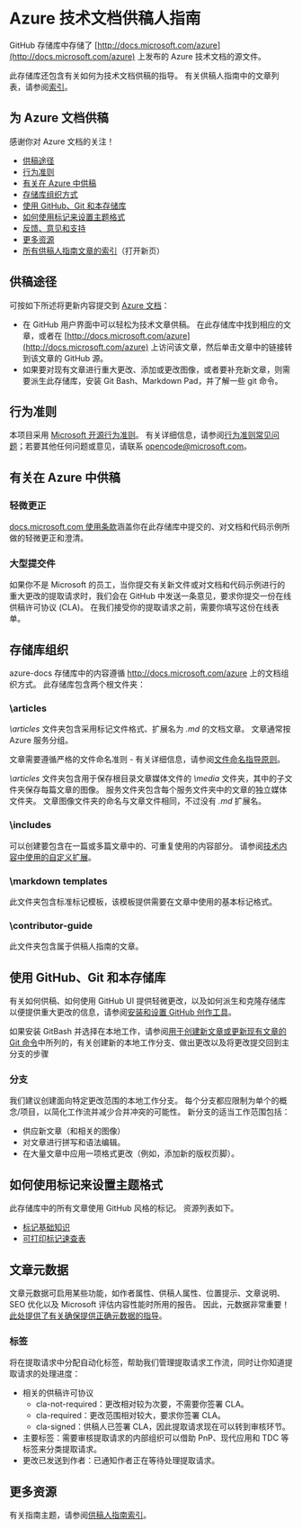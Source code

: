 # <a name="azure-technical-documentation-contributor-guide"></a>Azure 技术文档供稿人指南
GitHub 存储库中存储了 [http://docs.microsoft.com/azure](http://docs.microsoft.com/azure) 上发布的 Azure 技术文档的源文件。

此存储库还包含有关如何为技术文档供稿的指导。 有关供稿人指南中的文章列表，请参阅[索引](contributor-guide/contributor-guide-index.md)。

## <a name="contribute-to-azure-documentation"></a>为 Azure 文档供稿
感谢你对 Azure 文档的关注！

* [供稿途径](#ways-to-contribute)
* [行为准则](#code-of-conduct)
* [有关在 Azure 中供稿](#about-your-contributions-to-azure-content)
* [存储库组织方式](#repository-organization)
* [使用 GitHub、Git 和本存储库](#use-github-git-and-this-repository)
* [如何使用标记来设置主题格式](#how-to-use-markdown-to-format-your-topic)
* [反馈、意见和支持](./contributor-guide/feedback-and-comments.md)
* [更多资源](#more-resources)
* [所有供稿人指南文章的索引](contributor-guide/contributor-guide-index.md)（打开新页）

## <a name="ways-to-contribute"></a>供稿途径
可按如下所述将更新内容提交到 [Azure 文档](http://docs.microsoft.com/azure)：

* 在 GitHub 用户界面中可以轻松为技术文章供稿。 在此存储库中找到相应的文章，或者在 [http://docs.microsoft.com/azure](http://docs.microsoft.com/azure) 上访问该文章，然后单击文章中的链接转到该文章的 GitHub 源。
* 如果要对现有文章进行重大更改、添加或更改图像，或者要补充新文章，则需要派生此存储库，安装 Git Bash、Markdown Pad，并了解一些 git 命令。

## <a name="code-of-conduct"></a>行为准则
本项目采用 [Microsoft 开源行为准则](https://opensource.microsoft.com/codeofconduct/)。 有关详细信息，请参阅[行为准则常见问题](https://opensource.microsoft.com/codeofconduct/faq/)；若要其他任何问题或意见，请联系 [opencode@microsoft.com](mailto:opencode@microsoft.com)。

## <a name="about-your-contributions-to-azure-content"></a>有关在 Azure 中供稿
### <a name="minor-corrections"></a>轻微更正
[docs.microsoft.com 使用条款](/enterprise-mobility-security/termsofuse)涵盖你在此存储库中提交的、对文档和代码示例所做的轻微更正和澄清。

### <a name="larger-submissions"></a>大型提交件
如果你不是 Microsoft 的员工，当你提交有关新文件或对文档和代码示例进行的重大更改的提取请求时，我们会在 GitHub 中发送一条意见，要求你提交一份在线供稿许可协议 (CLA)。 在我们接受你的提取请求之前，需要你填写这份在线表单。

## <a name="repository-organization"></a>存储库组织
azure-docs 存储库中的内容遵循 http://docs.microsoft.com/azure 上的文档组织方式。 此存储库包含两个根文件夹：

### <a name="articles"></a>\articles
*\articles* 文件夹包含采用标记文件格式、扩展名为 *.md* 的文档文章。 文章通常按 Azure 服务分组。 

文章需要遵循严格的文件命名准则 - 有关详细信息，请参阅[文件命名指导原则](contributor-guide/file-names-and-locations.md)。

*\articles* 文件夹包含用于保存根目录文章媒体文件的 *\media* 文件夹，其中的子文件夹保存每篇文章的图像。  服务文件夹包含每个服务文件夹中的文章的独立媒体文件夹。 文章图像文件夹的命名与文章文件相同，不过没有 *.md* 扩展名。

### <a name="includes"></a>\includes
可以创建要包含在一篇或多篇文章中的、可重复使用的内容部分。 请参阅[技术内容中使用的自定义扩展](contributor-guide/custom-markdown-extensions.md)。

### <a name="markdown-templates"></a>\markdown templates
此文件夹包含标准标记模板，该模板提供需要在文章中使用的基本标记格式。

### <a name="contributor-guide"></a>\contributor-guide
此文件夹包含属于供稿人指南的文章。  

## <a name="use-github-git-and-this-repository"></a>使用 GitHub、Git 和本存储库
有关如何供稿、如何使用 GitHub UI 提供轻微更改，以及如何派生和克隆存储库以便提供重大更改的信息，请参阅[安装和设置 GitHub 创作工具](contributor-guide/tools-and-setup.md)。

如果安装 GitBash 并选择在本地工作，请参阅[用于创建新文章或更新现有文章的 Git 命令](contributor-guide/git-commands-for-master.md)中所列的，有关创建新的本地工作分支、做出更改以及将更改提交回到主分支的步骤

### <a name="branches"></a>分支
我们建议创建面向特定更改范围的本地工作分支。 每个分支都应限制为单个的概念/项目，以简化工作流并减少合并冲突的可能性。  新分支的适当工作范围包括：

* 供应新文章（和相关的图像）
* 对文章进行拼写和语法编辑。
* 在大量文章中应用一项格式更改（例如，添加新的版权页脚）。

## <a name="how-to-use-markdown-to-format-your-topic"></a>如何使用标记来设置主题格式
此存储库中的所有文章使用 GitHub 风格的标记。  资源列表如下。

* [标记基础知识](https://help.github.com/articles/markdown-basics/)
* [可打印标记速查表](./contributor-guide/media/documents/markdown-cheatsheet.pdf?raw=true)

## <a name="article-metadata"></a>文章元数据
文章元数据可启用某些功能，如作者属性、供稿人属性、位置提示、文章说明、SEO 优化以及 Microsoft 评估内容性能时所用的报告。 因此，元数据非常重要！ [此处提供了有关确保提供正确元数据的指导](contributor-guide/article-metadata.md)。

### <a name="labels"></a>标签
将在提取请求中分配自动化标签，帮助我们管理提取请求工作流，同时让你知道提取请求的处理进度：

* 相关的供稿许可协议
  * cla-not-required：更改相对较为次要，不需要你签署 CLA。
  * cla-required：更改范围相对较大，要求你签署 CLA。
  * cla-signed：供稿人已签署 CLA，因此提取请求现在可以转到审核环节。
* 主要标签：需要审核提取请求的内部组织可以借助 PnP、现代应用和 TDC 等标签来分类提取请求。
* 更改已发送到作者：已通知作者正在等待处理提取请求。

## <a name="more-resources"></a>更多资源
有关指南主题，请参阅[供稿人指南索引](contributor-guide/contributor-guide-index.md)。



<!--HONumber=Nov16_HO5-->


